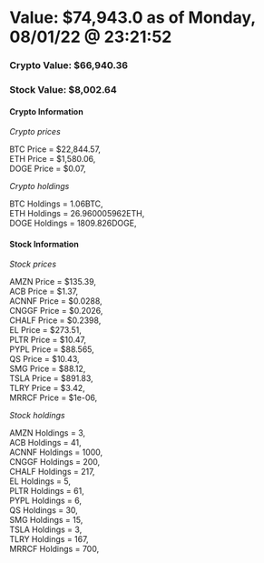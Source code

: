 # Value: $74,943.0 as of Monday, 08/01/22 @ 23:21:52 

### Crypto Value: $66,940.36

### Stock Value: $8,002.64

#### Crypto Information 
*Crypto prices* 

BTC Price = $22,844.57,  
ETH Price = $1,580.06,  
DOGE Price = $0.07,  


*Crypto holdings* 

BTC Holdings = 1.06BTC,  
ETH Holdings = 26.960005962ETH,  
DOGE Holdings = 1809.826DOGE,  


#### Stock Information 

*Stock prices* 

AMZN Price = $135.39,  
ACB Price = $1.37,  
ACNNF Price = $0.0288,  
CNGGF Price = $0.2026,  
CHALF Price = $0.2398,  
EL Price = $273.51,  
PLTR Price = $10.47,  
PYPL Price = $88.565,  
QS Price = $10.43,  
SMG Price = $88.12,  
TSLA Price = $891.83,  
TLRY Price = $3.42,  
MRRCF Price = $1e-06,  


*Stock holdings* 

AMZN Holdings = 3,  
ACB Holdings = 41,  
ACNNF Holdings = 1000,  
CNGGF Holdings = 200,  
CHALF Holdings = 217,  
EL Holdings = 5,  
PLTR Holdings = 61,  
PYPL Holdings = 6,  
QS Holdings = 30,  
SMG Holdings = 15,  
TSLA Holdings = 3,  
TLRY Holdings = 167,  
MRRCF Holdings = 700,  


